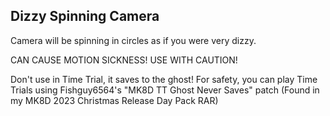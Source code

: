 ## Dizzy Spinning Camera

Camera will be spinning in circles as if you were very dizzy.

CAN CAUSE MOTION SICKNESS! USE WITH CAUTION!

Don't use in Time Trial, it saves to the ghost! For safety, you can play Time Trials using Fishguy6564's "MK8D TT Ghost Never Saves" patch (Found in my MK8D 2023 Christmas Release Day Pack RAR)